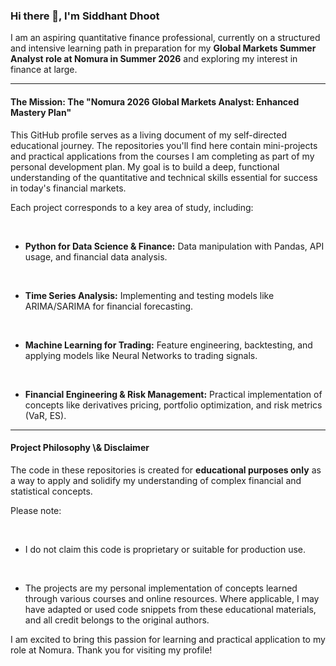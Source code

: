 <h3>Hi there 👋, I'm Siddhant Dhoot</h3>



<p>

I am an aspiring quantitative finance professional, currently on a structured and intensive learning path in preparation for my <strong>Global Markets Summer Analyst role at Nomura in Summer 2026</strong> and exploring my interest in finance at large.

</p>



<hr>



<h4>The Mission: The "Nomura 2026 Global Markets Analyst: Enhanced Mastery Plan"</h4>



<p>

This GitHub profile serves as a living document of my self-directed educational journey. The repositories you'll find here contain mini-projects and practical applications from the courses I am completing as part of my personal development plan. My goal is to build a deep, functional understanding of the quantitative and technical skills essential for success in today's financial markets.

</p>



<p>Each project corresponds to a key area of study, including:</p>

<ul>

&nbsp;   <li><strong>Python for Data Science \& Finance:</strong> Data manipulation with Pandas, API usage, and financial data analysis.</li>

&nbsp;   <li><strong>Time Series Analysis:</strong> Implementing and testing models like ARIMA/SARIMA for financial forecasting.</li>

&nbsp;   <li><strong>Machine Learning for Trading:</strong> Feature engineering, backtesting, and applying models like Neural Networks to trading signals.</li>

&nbsp;   <li><strong>Financial Engineering \& Risk Management:</strong> Practical implementation of concepts like derivatives pricing, portfolio optimization, and risk metrics (VaR, ES).</li>

</ul>



<hr>



<h4>Project Philosophy \& Disclaimer</h4>



<p>

The code in these repositories is created for <strong>educational purposes only</strong> as a way to apply and solidify my understanding of complex financial and statistical concepts.

</p>



<p>Please note:</p>

<ul>

&nbsp;   <li>I do not claim this code is proprietary or suitable for production use.</li>

&nbsp;   <li>The projects are my personal implementation of concepts learned through various courses and online resources. Where applicable, I may have adapted or used code snippets from these educational materials, and all credit belongs to the original authors.</li>

</ul>



<p>

I am excited to bring this passion for learning and practical application to my role at Nomura. Thank you for visiting my profile!

</p>



